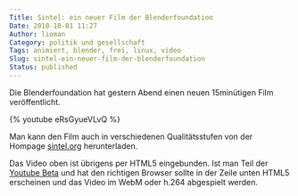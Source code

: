 ```yaml
---
Title: Sintel: ein neuer Film der Blenderfoundation
Date: 2010-10-01 11:27
Author: lioman
Category: politik und gesellschaft
Tags: animiert, blender, frei, linux, video
Slug: sintel-ein-neuer-film-der-blenderfoundation
Status: published
---
```


Die Blenderfoundation hat gestern Abend einen neuen 15minütigen Film
veröffentlicht.

{% youtube eRsGyueVLvQ %}

Man kann den Film auch in verschiedenen Qualitätsstufen von der Hompage
[sintel.org](http://www.sintel.org/) herunterladen.

Das Video oben ist übrigens per HTML5 eingebunden. Ist man Teil der
[Youtube Beta](http://youtube.com/html5) und hat den richtigen
Browser sollte in der Zeile unten HTML5 erscheinen und das Video im WebM
oder h.264 abgespielt werden.
